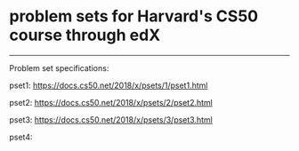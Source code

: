 # problem sets for Harvard's CS50 course through edX
--------------------------------------------------
Problem set specifications:

pset1: https://docs.cs50.net/2018/x/psets/1/pset1.html

pset2: https://docs.cs50.net/2018/x/psets/2/pset2.html

pset3: https://docs.cs50.net/2018/x/psets/3/pset3.html

pset4:

